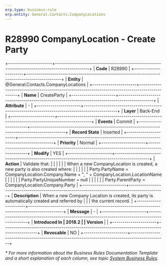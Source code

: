 ```yaml
---
erp.type: business-rule
erp.entity: General.Contacts.CompanyLocations
---
```


# R28990 CompanyLocation - Create Party
+----------------------+-----------------------------------------------------------------------------------------------+
| **Code**             | R28990                                                                                        |
+----------------------+-----------------------------------------------------------------------------------------------+
| **Entity**           | @General.Contacts.CompanyLocations                                                            |
+----------------------+-----------------------------------------------------------------------------------------------+
| **Name**             | CreateParty                                                                                   |
+----------------------+-----------------------------------------------------------------------------------------------+
| **Attribute**        | \-                                                                                            |
+----------------------+-----------------------------------------------------------------------------------------------+
| **Layer**            | Back-End                                                                                      |
+----------------------+-----------------------------------------------------------------------------------------------+
| **Events**           | Commit                                                                                        |
+----------------------+-----------------------------------------------------------------------------------------------+
| **Record State**     | Inserted                                                                                      |
+----------------------+-----------------------------------------------------------------------------------------------+
| **Priority**         | Normal                                                                                        |
+----------------------+-----------------------------------------------------------------------------------------------+
| **Modify**           | YES                                                                                           |
+----------------------+-----------------------------------------------------------------------------------------------+
| **Action**           | Validate that:                                                                                |
|                      |                                                                                               |
|                      | When a new CompanyLocation is created, a new party is also created where:                     |
|                      |                                                                                               |
|                      | Party.PartyName = CompanyLocation.Company.Name + \", \" + CompanyLocation.LocationName        |
|                      |                                                                                               |
|                      | Party.PartyUniqueNumber = null                                                                |
|                      |                                                                                               |
|                      | Party.ParentParty = CompanyLocation.Company.Party                                             |
+----------------------+-----------------------------------------------------------------------------------------------+
| **Description**      | When a new Company Location is created, its party is automatically created and referred by    |
|                      | the current record.                                                                           |
+----------------------+-----------------------------------------------------------------------------------------------+
| **Message**          | \-                                                                                            |
+----------------------+-----------------------------------------------------------------------------------------------+
| **Introduced In      | 2018.2                                                                                        |
| Version**            |                                                                                               |
+----------------------+-----------------------------------------------------------------------------------------------+
| **Revocable**        | NO                                                                                            |
+----------------------+-----------------------------------------------------------------------------------------------+

*\* For more information about the Business Rules Documentation Template and a short explanation of each column, see
topic [System Business Rules](../templates/template-description-system-business-rules.md).*
